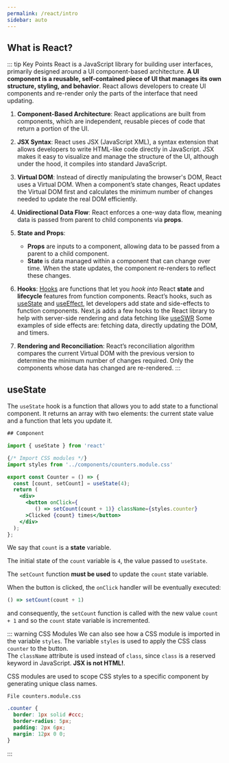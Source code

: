 ```yaml
---
permalink: /react/intro
sidebar: auto
---
```


## What is React?

::: tip Key Points 
React is a JavaScript library for building user interfaces, primarily designed around a UI component-based architecture. 
**A UI component is a reusable, self-contained piece of UI that manages its own structure, styling, and behavior**.
React allows developers to create  UI components and re-render only the parts of the interface that need updating. 

1. **Component-Based Architecture**: React applications are built from components, which are independent, reusable pieces of code that return a portion of the UI. 
  
2. **JSX Syntax**: React uses JSX (JavaScript XML), a syntax extension that allows developers to write HTML-like code directly in JavaScript. JSX makes it easy to visualize and manage the structure of the UI, although under the hood, it compiles into standard JavaScript.

3. **Virtual DOM**: Instead of directly manipulating the browser's DOM, React uses a Virtual DOM. When a component’s state changes, React updates the Virtual DOM first and calculates the minimum number of changes needed to update the real DOM efficiently.

4. **Unidirectional Data Flow**: React enforces a one-way data flow, meaning data is passed from parent to child components via **props**. 

5. **State and Props**:
   - **Props** are inputs to a component, allowing data to be passed from a parent to a child component.
   - **State** is data managed within a component that can change over time. When the state updates, the component re-renders to reflect these changes.

6. **Hooks**: [Hooks](https://react.dev/reference/react/hooks) are functions that let you *hook into* React **state** and **lifecycle** features from function components. React’s hooks, such as [useState](https://react.dev/reference/react/useState) and [useEffect](https://react.dev/reference/react/useEffect), let developers add state and side-effects to function components. Next.js adds a few hooks to the React library to help with server-side rendering and data fetching like [useSWR](/temas/web/nextra/swr/#swr-in-next-js-with-the-swr-library)
Some examples of side effects are: fetching data, directly updating the DOM, and timers.

1. **Rendering and Reconciliation**: React’s reconciliation algorithm compares the current Virtual DOM with the previous version to determine the minimum number of changes required. Only the components whose data has changed are re-rendered.
:::

## useState

The `useState` hook is a function that allows you to add state to a functional component. It returns an array with two elements: the current state value and a function that lets you update it. 

```jsx
## Component

import { useState } from 'react'

{/* Import CSS modules */}
import styles from '../components/counters.module.css'

export const Counter = () => {
  const [count, setCount] = useState(4);
  return (
    <div>
      <button onClick={
         () => setCount(count + 1)} className={styles.counter}
      >Clicked {count} times</button>
    </div>
  );
};
```


We say that `count` is a **state** variable. 

The initial state of the `count` variable is `4`, the value passed to `useState`.

The `setCount` function **must be used** to update the `count` state variable. 

When the button is clicked, the `onClick` handler will be eventually executed:

```js 
() => setCount(count + 1)
```

and consequently, the `setCount` function is called with the new value `count + 1` and so the `count` state variable is incremented.

::: warning CSS Modules
We can also see how a CSS module is imported in the variable `styles`. 
The variable `styles` is used to apply the CSS class `counter` to the button.  
The `className` attribute is used instead of `class`, since `class` is a reserved keyword in JavaScript. **JSX is not HTML!**.

CSS modules are used to scope CSS styles to a specific component by generating unique class names.

`File counters.module.css`

```css
.counter {
  border: 1px solid #ccc;
  border-radius: 5px;
  padding: 2px 6px;
  margin: 12px 0 0;
}
```
:::